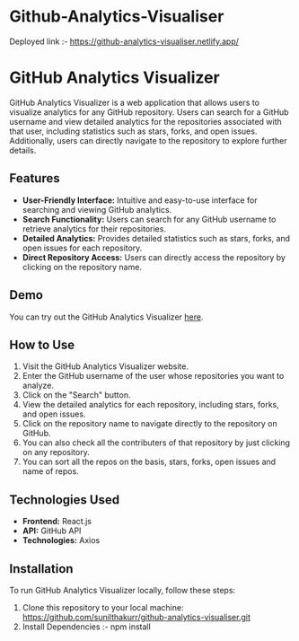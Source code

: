# Github-Analytics-Visualiser
Deployed link :- https://github-analytics-visualiser.netlify.app/


# GitHub Analytics Visualizer

GitHub Analytics Visualizer is a web application that allows users to visualize analytics for any GitHub repository. Users can search for a GitHub username and view detailed analytics for the repositories associated with that user, including statistics such as stars, forks, and open issues. Additionally, users can directly navigate to the repository to explore further details.

## Features

- **User-Friendly Interface:** Intuitive and easy-to-use interface for searching and viewing GitHub analytics.
- **Search Functionality:** Users can search for any GitHub username to retrieve analytics for their repositories.
- **Detailed Analytics:** Provides detailed statistics such as stars, forks, and open issues for each repository.
- **Direct Repository Access:** Users can directly access the repository by clicking on the repository name.

## Demo

You can try out the GitHub Analytics Visualizer [here](#https://github-analytics-visualiser.netlify.app/).

## How to Use

1. Visit the GitHub Analytics Visualizer website.
2. Enter the GitHub username of the user whose repositories you want to analyze.
3. Click on the "Search" button.
4. View the detailed analytics for each repository, including stars, forks, and open issues.
5. Click on the repository name to navigate directly to the repository on GitHub.
6. You can also check all the contributers of that repository by just clicking on any repository.
7. You can sort all the repos on the basis, stars, forks, open issues and name of repos.

## Technologies Used

- **Frontend:** React.js
- **API:** GitHub API
- **Technologies:** Axios

## Installation

To run GitHub Analytics Visualizer locally, follow these steps:

1. Clone this repository to your local machine:  https://github.com/sunilthakurr/github-analytics-visualiser.git
2. Install Dependencies :- npm install
